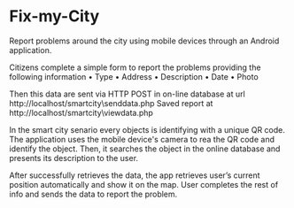 # Fix-my-City

Report problems around the city using mobile devices through an Android application.


Citizens complete a simple form to report the problems providing the following information
•	Type
•	Address
•	Description
•	Date
•	Photo

Then this data are sent via HTTP POST in on-line database at url http://localhost/smartcity\senddata.php 
Saved report at http://localhost/smartcity\viewdata.php 

In the smart city senario every objects is identifying with a unique QR code.
The application uses the mobile device's camera to rea the QR code and identify the object. Then, it searches the object in the online database and presents its description  to the user.

After successfully retrieves the data, the app retrieves user’s current position automatically and show it on the map. User completes the rest of info and sends the data to report the problem.

